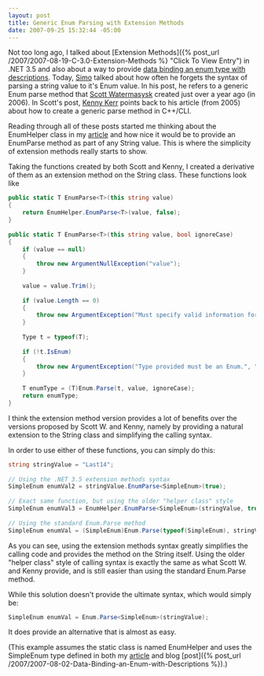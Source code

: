```yaml
---
layout: post
title: Generic Enum Parsing with Extension Methods
date: 2007-09-25 15:32:44 -05:00
---
```


Not too long ago, I talked about [Extension Methods]({% post_url /2007/2007-08-19-C-3.0-Extension-Methods %} "Click To View Entry") in .NET 3.5 and also about a way to provide [data binding an enum type with descriptions](http://www.codeproject.com/useritems/enumdatabinding.asp). Today, [Simo](http://codeclimber.net.nz/archive/2007/09/25/String-to-Enum.aspx) talked about how often he forgets the syntax of parsing a string value to it's Enum value. In his post, he refers to a generic Enum parse method that [Scott Watermasysk](http://scottwater.com/blog/archive/Generic-Enum-Parse/) created just over a year ago (in 2006). In Scott's post, [Kenny Kerr](http://weblogs.asp.net/kennykerr/archive/2005/05/16/The-Case-of-the-Missing-Generic-_2800_Parse-Method_2900_.aspx) points back to his article (from 2005) about how to create a generic parse method in C++/CLI.  

Reading through all of these posts started me thinking about the EnumHelper class in my [article](http://www.codeproject.com/useritems/enumdatabinding.asp) and how nice it would be to provide an EnumParse method as part of any String value. This is where the simplicity of extension methods really starts to show.  

Taking the functions created by both Scott and Kenny, I created a derivative of them as an extension method on the String class. These functions look like

```csharp
public static T EnumParse<T>(this string value)
{
    return EnumHelper.EnumParse<T>(value, false);
}
 
public static T EnumParse<T>(this string value, bool ignoreCase)
{
    if (value == null)
    {
        throw new ArgumentNullException("value");
    }
 
    value = value.Trim();
 
    if (value.Length == 0)
    {
        throw new ArgumentException("Must specify valid information for parsing in the string.", "value");
    }
 
    Type t = typeof(T);
 
    if (!t.IsEnum)
    {
        throw new ArgumentException("Type provided must be an Enum.", "T");
    }
 
    T enumType = (T)Enum.Parse(t, value, ignoreCase);
    return enumType;
}
```

I think the extension method version provides a lot of benefits over the versions proposed by Scott W. and Kenny, namely by providing a natural extension to the String class and simplifying the calling syntax.

In order to use either of these functions, you can simply do this:

```csharp
string stringValue = "Last14";
 
// Using the .NET 3.5 extension methods syntax
SimpleEnum enumVal2 = stringValue.EnumParse<SimpleEnum>(true);
 
// Exact same function, but using the older "helper class" style
SimpleEnum enumVal3 = EnumHelper.EnumParse<SimpleEnum>(stringValue, true);
 
// Using the standard Enum.Parse method
SimpleEnum enumVal = (SimpleEnum)Enum.Parse(typeof(SimpleEnum), stringValue);
```

As you can see, using the extension methods syntax greatly simplifies the calling code and provides the method on the String itself. Using the older "helper class" style of calling syntax is exactly the same as what Scott W. and Kenny provide, and is still easier than using the standard Enum.Parse method.

While this solution doesn't provide the ultimate syntax, which would simply be:

```csharp
SimpleEnum enumVal = Enum.Parse<SimpleEnum>(stringValue);
```

It does provide an alternative that is almost as easy.

(This example assumes the static class is named EnumHelper and uses the SimpleEnum type defined in both my [article](http://www.codeproject.com/useritems/enumdatabinding.asp) and blog [post]({% post_url /2007/2007-08-02-Data-Binding-an-Enum-with-Descriptions %}).)
